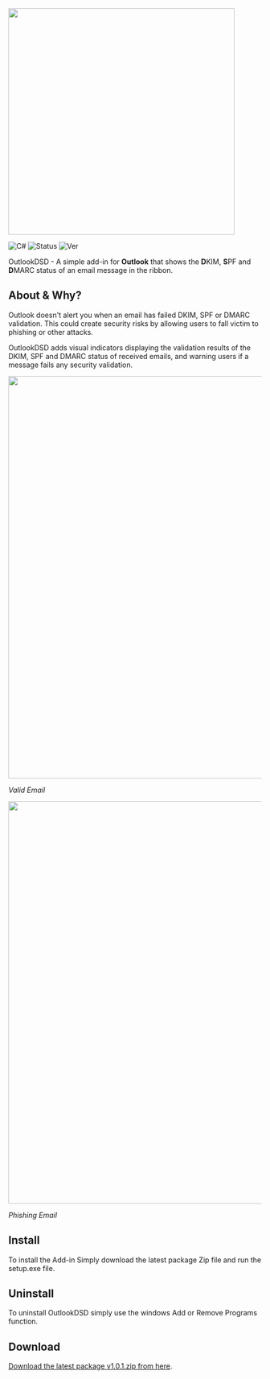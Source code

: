 <img src="https://github.com/MatthewHana/OutlookDSD/assets/1935851/d1abf019-e0b8-4499-800d-4a59afce4410" width="450px">

![C#](https://img.shields.io/badge/Language-C%23-green) ![Status](https://img.shields.io/badge/Status-Release-red) ![Ver](https://img.shields.io/badge/Version-1.0.1-blue)

OutlookDSD - A simple add-in for **Outlook** that shows the **D**KIM, **S**PF and **D**MARC status of an email message in the ribbon.

## About & Why?
Outlook doesn't alert you when an email has failed DKIM, SPF or DMARC validation. This could create security risks by allowing users to fall victim to phishing or other attacks.

OutlookDSD adds visual indicators displaying the validation results of the DKIM, SPF and DMARC status of received emails, and warning users if a message fails any security validation.


<img src="https://github.com/MatthewHana/OutlookDSD/assets/1935851/8674eead-722b-4219-97d8-a4754e24fe89" width="800px">

*Valid Email*

<img src="https://github.com/MatthewHana/OutlookDSD/assets/1935851/41327802-4d8c-4505-b737-b994cfa01082" width="800px">

*Phishing Email*


## Install
To install the Add-in Simply download the latest package Zip file and run the setup.exe file.

## Uninstall
To uninstall OutlookDSD simply use the windows Add or Remove Programs function.

## Download
[Download the latest package v1.0.1.zip from here](https://).
